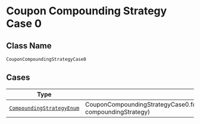 
# Coupon Compounding Strategy Case 0

## Class Name

`CouponCompoundingStrategyCase0`

## Cases

| Type | Factory Method |
|  --- | --- |
| [`CompoundingStrategyEnum`](../../../doc/models/compounding-strategy-enum.md) | CouponCompoundingStrategyCase0.fromCompoundingStrategy(CompoundingStrategyEnum compoundingStrategy) |

